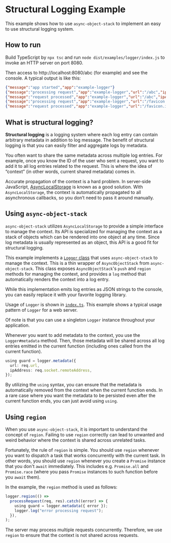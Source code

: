 # Structural Logging Example

This example shows how to use `async-object-stack` to implement an easy to use structural logging system.

## How to run

Build TypeScript by `npx tsc` and run `node dist/examples/logger/index.js` to invoke an HTTP server on port 8080.

Then access to http://localhost:8080/abc (for example) and see the console. A typical output is like this:

```json
{"message":"app started","app":"example-logger"}
{"message":"processing request","app":"example-logger","url":"/abc","ipAddress":"::1"}
{"message":"request processed","app":"example-logger","url":"/abc","ipAddress":"::1","userId":"639"}
{"message":"processing request","app":"example-logger","url":"/favicon.ico","ipAddress":"::1"}
{"message":"request processed","app":"example-logger","url":"/favicon.ico","ipAddress":"::1","userId":"755"}
```

## What is structural logging?

**Structural logging** is a logging system where each log entry can contain arbitrary metadata in addition to log message. The benefit of structural logging is that you can easily filter and aggregate logs by metadata.

You often want to share the same metadata across multiple log entries. For example, once you know the ID of the user who sent a request, you want to add it to all log entries related to the request. This is where the idea of “context” (in other words, current shared metadata) comes in.

Accurate propagation of the context is a hard problem. In server-side JavaScript, [AsyncLocalStorage](https://nodejs.org/api/async_context.html#class-asynclocalstorage) is known as a good solution. With `AsyncLocalStorage`, the context is automatically propagated to all asynchronous callbacks, so you don’t need to pass it around manually.

## Using `async-object-stack`

`async-object-stack` utilizes `AsyncLocalStorage` to provide a simple interface to manage the context. Its API is specialized for managing the context as a stack of objects which can be rendered into one object at any time. Since log metadata is usually represented as an object, this API is a good fit for structural logging.

This example implements a [`Logger` class](./Logger.ts) that uses `async-object-stack` to manage the context. This is a thin wrapper of `AsyncObjectStack` from `async-object-stack`. This class exposes `AsyncObjectStack`'s `push` and `region` methods for managing the context, and provides a `log` method that automatically renders the context into a log entry.

While this implementation emits log entries as JSON strings to the console, you can easily replace it with your favorite logging library.

Usage of `Logger` is shown in [`index.ts`](./index.ts). This example shows a typical usage pattern of `Logger` for a web server.

Of note is that you can use a singleton `Logger` instance throughout your application.

Whenever you want to add metadata to the context, you use the `Logger#metadata` method. Then, those metadata will be shared across all log entries emitted in the current function (including ones called from the current function).

```ts
using guard = logger.metadata({
  url: req.url,
  ipAddress: req.socket.remoteAddress,
});
```

By utilizing the `using` syntax, you can ensure that the metadata is automatically removed from the context when the current function ends. In a rare case where you want the metadata to be persisted even after the current function ends, you can just avoid using `using`.

## Using `region`

When you use `async-object-stack`, it is important to understand the concept of `region`. Failing to use `region` correctly can lead to unwanted and weird behavior where the context is shared across unrelated tasks.

Fortunately, the rule of `region` is simple. You should use `region` whenever you want to dispatch a task that works concurrently with the current task. In other words, you should use `region` whenever you create a `Promise` instance that you don't `await` immediately. This includes e.g. `Promise.all` and `Promise.race` (where you pass `Promise` instances to such function before you `await` them).

In the example, the `region` method is used as follows:

```ts
logger.region(() =>
  processRequest(req, res).catch((error) => {
    using guard = logger.metadata({ error });
    logger.log("error processing request");
  }),
);
```

The server may process multiple requests concurrently. Therefore, we use `region` to ensure that the context is not shared across requests.